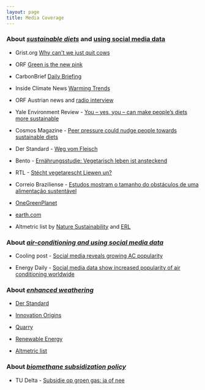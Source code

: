 ```yaml
---
layout: page
title: Media Coverage
---
```


### About [*sustainable diets*](https://www.nature.com/articles/s41893-019-0331-1) and [using social media data](https://iopscience.iop.org/article/10.1088/1748-9326/abf770)

* Grist.org [Why can't we just quit cows](https://grist.org/agriculture/why-cant-we-just-quit-cows/)

* ORF [Green is the new pink](https://orf.at/stories/3306876/)

* CarbonBrief [Daily Briefing](https://www.carbonbrief.org/daily-brief/business-leaders-urge-biden-to-set-ambitious-climate-goal)

* Inside Climate News [Warming Trends](https://insideclimatenews.org/news/26062021/warming-trends-radio-from-a-future-free-of-fossil-fuels-vegetarianism-not-hot-on-social-media-and-overheated-umpires-make-bad-calls/)

* ORF Austrian news and [radio interview](https://science.orf.at/stories/3207266/)

* Yale Environment Review - [You – yes, you – can make people’s diets more sustainable](https://environment-review.yale.edu/you-yes-you-can-make-peoples-diets-more-sustainable)

* Cosmos Magazine - [Peer pressure could nudge people towards sustainable diets](https://cosmosmagazine.com/biology/peer-pressure-could-nudge-people-towards-sustainable-diets)

* Der Standard - [Weg vom Fleisch](https://www.derstandard.de/story/2000106584418/weg-vom-fleisch-wie-klimafreundliche-ernaehrung-normal-werden-koennte)

* Bento - [Ernährungsstudie: Vegetarisch leben ist ansteckend](https://www.bento.de/nachhaltigkeit/fleischkonsum-wie-unser-soziales-umfeld-unsere-ernaehrung-beeinflusst-a-1327a4d4-2224-47a4-9b48-6e682b0c30c4)

* RTL - [Stécht vegetarescht Liewen un?](https://www.rtl.lu/radio/feature/s/2777752.html)

* Correio Braziliense - [Estudos mostram o tamanho do obstáculos de uma alimentação sustentável](https://www.correiobraziliense.com.br/app/noticia/ciencia-e-saude/2019/07/28/interna_ciencia_saude,774184/alimentacao-sustentavel.shtml)

* [OneGreenPlanet](https://www.onegreenplanet.org/vegan-food/facebook-data-shows-changing-dietary-choices/)

* [earth.com](https://www.earth.com/news/population-wide-dietary-shifts/)

* Altmetric list by [Nature Sustainability](https://iop.altmetric.com/details/108003499/news) and [ERL](https://nature.altmetric.com/details/63885494/news)

### About [*air-conditioning and using social media data*](https://www.cell.com/one-earth/fulltext/S2590-3322(23)00145-8)

* Cooling post - [Social media reveals growing AC popularity](https://www.coolingpost.com/world-news/social-media-reveals-growing-ac-popularity/)

* Energy Daily - [Social media data show increased popularity of air conditioning worldwide](https://www.energy-daily.com/reports/Social_media_data_provides_first_glimpse_at_increased_popularity_of_air_conditioning_worldwide_999.html)

### About [*enhanced weathering*](https://www.nature.com/articles/s41561-021-00798-x)

* [Der Standard](https://www.derstandard.de/story/2000128637596/macht-es-sinn-grossflaechig-basaltpulver-auszustreuen-um-co2-zu-binden)

* [Innovation Origins](https://innovationorigins.com/en/finely-ground-rock-could-bind-co2-in-the-atmosphere/)

* [Quarry](https://www.quarrymagazine.com/2021/07/28/basalt-boosts-carbon-capture-and-soil-fertility/)

* [Renewable Energy](https://www.renewableenergymagazine.com/panorama/how-crushed-rocks-can-help-capture-co2-20210730)

* [Altmetric list](https://nature.altmetric.com/details/110485276/news)


### About [*biomethane subsidization policy*](https://www.sciencedirect.com/science/article/abs/pii/S0301421515001251?via%3Dihub)

* TU Delta - [Subsidie op groen gas: ja of nee](https://www.delta.tudelft.nl/article/subsidie-op-groen-gas-ja-nee)
